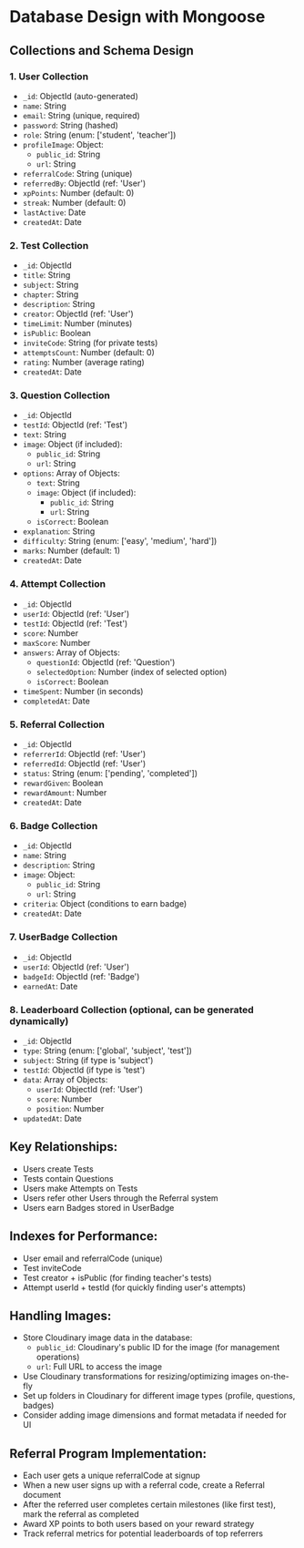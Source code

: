 # Database Design with Mongoose

## Collections and Schema Design

### 1. User Collection
- `_id`: ObjectId (auto-generated)
- `name`: String
- `email`: String (unique, required)
- `password`: String (hashed)
- `role`: String (enum: ['student', 'teacher'])
- `profileImage`: Object:
  - `public_id`: String
  - `url`: String
- `referralCode`: String (unique)
- `referredBy`: ObjectId (ref: 'User')
- `xpPoints`: Number (default: 0)
- `streak`: Number (default: 0)
- `lastActive`: Date
- `createdAt`: Date

### 2. Test Collection
- `_id`: ObjectId
- `title`: String
- `subject`: String
- `chapter`: String
- `description`: String
- `creator`: ObjectId (ref: 'User')
- `timeLimit`: Number (minutes)
- `isPublic`: Boolean
- `inviteCode`: String (for private tests)
- `attemptsCount`: Number (default: 0)
- `rating`: Number (average rating)
- `createdAt`: Date

### 3. Question Collection
- `_id`: ObjectId
- `testId`: ObjectId (ref: 'Test')
- `text`: String
- `image`: Object (if included):
  - `public_id`: String
  - `url`: String
- `options`: Array of Objects:
  - `text`: String
  - `image`: Object (if included):
    - `public_id`: String
    - `url`: String
  - `isCorrect`: Boolean
- `explanation`: String
- `difficulty`: String (enum: ['easy', 'medium', 'hard'])
- `marks`: Number (default: 1)
- `createdAt`: Date

### 4. Attempt Collection
- `_id`: ObjectId
- `userId`: ObjectId (ref: 'User')
- `testId`: ObjectId (ref: 'Test')
- `score`: Number
- `maxScore`: Number
- `answers`: Array of Objects:
  - `questionId`: ObjectId (ref: 'Question')
  - `selectedOption`: Number (index of selected option)
  - `isCorrect`: Boolean
- `timeSpent`: Number (in seconds)
- `completedAt`: Date

### 5. Referral Collection
- `_id`: ObjectId
- `referrerId`: ObjectId (ref: 'User')
- `referredId`: ObjectId (ref: 'User')
- `status`: String (enum: ['pending', 'completed'])
- `rewardGiven`: Boolean
- `rewardAmount`: Number
- `createdAt`: Date

### 6. Badge Collection
- `_id`: ObjectId
- `name`: String
- `description`: String
- `image`: Object:
  - `public_id`: String
  - `url`: String
- `criteria`: Object (conditions to earn badge)
- `createdAt`: Date

### 7. UserBadge Collection
- `_id`: ObjectId
- `userId`: ObjectId (ref: 'User')
- `badgeId`: ObjectId (ref: 'Badge')
- `earnedAt`: Date

### 8. Leaderboard Collection (optional, can be generated dynamically)
- `_id`: ObjectId
- `type`: String (enum: ['global', 'subject', 'test'])
- `subject`: String (if type is 'subject')
- `testId`: ObjectId (if type is 'test')
- `data`: Array of Objects:
  - `userId`: ObjectId (ref: 'User')
  - `score`: Number
  - `position`: Number
- `updatedAt`: Date

## Key Relationships:
- Users create Tests
- Tests contain Questions
- Users make Attempts on Tests
- Users refer other Users through the Referral system
- Users earn Badges stored in UserBadge

## Indexes for Performance:
- User email and referralCode (unique)
- Test inviteCode
- Test creator + isPublic (for finding teacher's tests)
- Attempt userId + testId (for quickly finding user's attempts)

## Handling Images:
- Store Cloudinary image data in the database:
  - `public_id`: Cloudinary's public ID for the image (for management operations)
  - `url`: Full URL to access the image
- Use Cloudinary transformations for resizing/optimizing images on-the-fly
- Set up folders in Cloudinary for different image types (profile, questions, badges)
- Consider adding image dimensions and format metadata if needed for UI

## Referral Program Implementation:
- Each user gets a unique referralCode at signup
- When a new user signs up with a referral code, create a Referral document
- After the referred user completes certain milestones (like first test), mark the referral as completed
- Award XP points to both users based on your reward strategy
- Track referral metrics for potential leaderboards of top referrers 